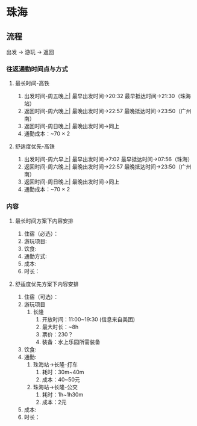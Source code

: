 # 珠海
## 流程
出发 $\rightarrow$ 游玩 $\rightarrow$ 返回

### 往返通勤时间点与方式
1. 最长时间-高铁
   1. 出发时间-周五晚上| 最早出发时间$\rightarrow$20:32 最早抵达时间$\rightarrow$21:30（珠海站）
   2. 返回时间-周六晚上| 最晚出发时间$\rightarrow$22:57 最晚抵达时间$\rightarrow$23:50（广州南）
   3. 返回时间-周日晚上| 最晚出发时间$\rightarrow$同上
   4. 通勤成本：~70 $\times$ 2

2. 舒适度优先-高铁
   1. 出发时间-周六早上| 最早出发时间$\rightarrow$7:02 最早抵达时间$\rightarrow$07:56（珠海）
   2. 返回时间-周六晚上| 最晚出发时间$\rightarrow$22:57 最晚抵达时间$\rightarrow$23:50（广州南）
   3. 返回时间-周日晚上| 最晚出发时间$\rightarrow$同上
   4. 通勤成本：~70 $\times$ 2

### 内容
1. 最长时间方案下内容安排
   1. 住宿（必选）：
   2. 游玩项目:
   3. 饮食:
   4. 通勤方式:
   5. 成本:
   6. 时长：

2. 舒适度优先方案下内容安排
   1. 住宿（可选）：
   2. 游玩项目
      1. 长隆
         1. 开放时间：11:00~19:30 (信息来自美团)
         2. 最大时长：~8h
         3. 票价：230？
         4. 装备：水上乐园所需装备
   3. 饮食:
   4. 通勤:
      1. 珠海站$\rightarrow$长隆-打车
         1. 耗时：30m~40m
         2. 成本：40~50元
      2. 珠海站$\rightarrow$长隆-公交
         1. 耗时：1h~1h30m
         2. 成本：2元
   5. 成本:
   6. 时长：